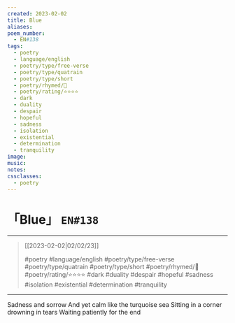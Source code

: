 ```yaml
---
created: 2023-02-02
title: Blue
aliases:
poem_number:
  - EN#138
tags:
  - poetry
  - language/english
  - poetry/type/free-verse
  - poetry/type/quatrain
  - poetry/type/short
  - poetry/rhymed/🔴
  - poetry/rating/⭐⭐⭐⭐
  - dark
  - duality
  - despair
  - hopeful
  - sadness
  - isolation
  - existential
  - determination
  - tranquility
image:
music:
notes:
cssclasses:
  - poetry
---
```

# 「Blue」 `EN#138`

---

> [[2023-02-02|02/02/23]]
> 
> #poetry 
> #language/english 
> #poetry/type/free-verse #poetry/type/quatrain #poetry/type/short 
> #poetry/rhymed/🔴 
> #poetry/rating/⭐⭐⭐⭐ 
> #dark #duality #despair #hopeful #sadness #isolation #existential #determination #tranquility

---

Sadness and sorrow
And yet calm like the turquoise sea
Sitting in a corner drowning in tears
Waiting patiently for the end
